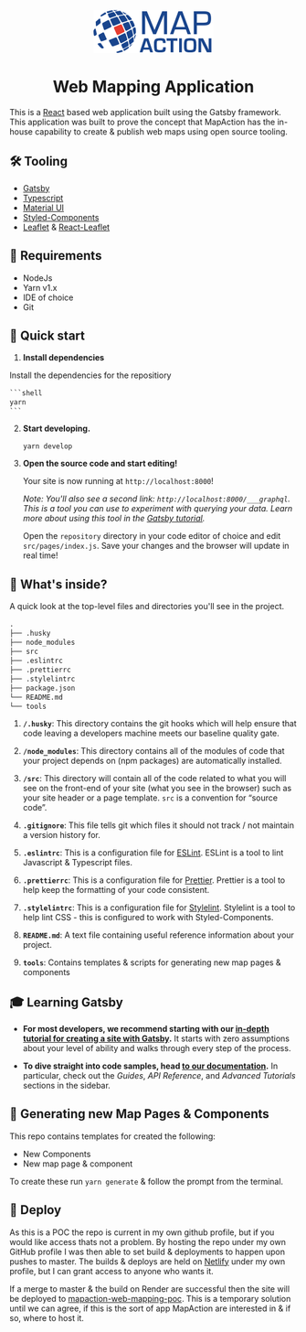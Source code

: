 <p align="center">
  <a href="https://www.gatsbyjs.com">
    <img alt="MapAction" src="./src/images/logo.svg" width="210" />
  </a>
</p>
<h1 align="center">
Web Mapping Application
</h1>

This is a [React](https://reactjs.org/) based web application built using the Gatsby framework. This application was built to prove the concept that MapAction has the in-house capability to create & publish web maps using open source tooling.

## 🛠 Tooling

-   [Gatsby](https://www.gatsbyjs.com)
-   [Typescript](https://www.typescriptlang.org/)
-   [Material UI](https://material-ui.com)
-   [Styled-Components](https://styled-components.com/)
-   [Leaflet](https://leafletjs.com/) & [React-Leaflet](https://react-leaflet.js.org/)

## 🚦 Requirements

-   NodeJs
-   Yarn v1.x
-   IDE of choice
-   Git

## 🚀 Quick start

1.  **Install dependencies**

Install the dependencies for the repositiory

    ```shell
    yarn
    ```

2.  **Start developing.**

    ```shell
    yarn develop
    ```

3.  **Open the source code and start editing!**

    Your site is now running at `http://localhost:8000`!

    _Note: You'll also see a second link: _`http://localhost:8000/___graphql`_. This is a tool you can use to experiment with querying your data. Learn more about using this tool in the [Gatsby tutorial](https://www.gatsbyjs.com/tutorial/part-five/#introducing-graphiql)._

    Open the `repository` directory in your code editor of choice and edit `src/pages/index.js`. Save your changes and the browser will update in real time!

## 🧐 What's inside?

A quick look at the top-level files and directories you'll see in the project.

    .
    ├── .husky
    ├── node_modules
    ├── src
    ├── .eslintrc
    ├── .prettierrc
    ├── .stylelintrc
    ├── package.json
    └── README.md
    └── tools

1.  **`/.husky`**: This directory contains the git hooks which will help ensure that code leaving a developers machine meets our baseline quality gate.

1.  **`/node_modules`**: This directory contains all of the modules of code that your project depends on (npm packages) are automatically installed.

1.  **`/src`**: This directory will contain all of the code related to what you will see on the front-end of your site (what you see in the browser) such as your site header or a page template. `src` is a convention for “source code”.

1.  **`.gitignore`**: This file tells git which files it should not track / not maintain a version history for.

1.  **`.eslintrc`**: This is a configuration file for [ESLint](https://eslint.org/). ESLint is a tool to lint Javascript & Typescript files.

1.  **`.prettierrc`**: This is a configuration file for [Prettier](https://prettier.io/). Prettier is a tool to help keep the formatting of your code consistent.

1.  **`.stylelintrc`**: This is a configuration file for [Stylelint](https://stylelint.io/). Stylelint is a tool to help lint CSS - this is configured to work with Styled-Components.

1.  **`README.md`**: A text file containing useful reference information about your project.

1.  **`tools`**: Contains templates & scripts for generating new map pages & components

## 🎓 Learning Gatsby

-   **For most developers, we recommend starting with our [in-depth tutorial for creating a site with Gatsby](https://www.gatsbyjs.com/tutorial/).** It starts with zero assumptions about your level of ability and walks through every step of the process.

-   **To dive straight into code samples, head [to our documentation](https://www.gatsbyjs.com/docs/).** In particular, check out the _Guides_, _API Reference_, and _Advanced Tutorials_ sections in the sidebar.

## 🧰 Generating new Map Pages & Components

This repo contains templates for created the following:

-   New Components
-   New map page & component

To create these run `yarn generate` & follow the prompt from the terminal.

## 💫 Deploy

As this is a POC the repo is current in my own github profile, but if you would like access thats not a problem. By hosting the repo under my own GitHub profile I was then able to set build & deployments to happen upon pushes to master. The builds & deploys are held on [Netlify](https://www.netlify.com/) under my own profile, but I can grant access to anyone who wants it.

If a merge to master & the build on Render are successful then the site will be deployed to [mapaction-web-mapping-poc](https://mapaction-web-map-poc.netlify.app/). This is a temporary solution until we can agree, if this is the sort of app MapAction are interested in & if so, where to host it.
